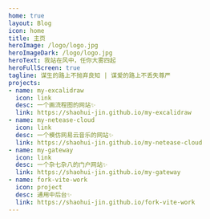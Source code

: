 ```yaml
---
home: true
layout: Blog
icon: home
title: 主页
heroImage: /logo/logo.jpg
heroImageDark: /logo/logo.jpg
heroText: 我站在风中，任你大雾四起
heroFullScreen: true
tagline: 谋生的路上不抛弃良知 | 谋爱的路上不丢失尊严
projects:
- name: my-excalidraw
  icon: link
  desc: 一个画流程图的网站✨
  link: https://shaohui-jin.github.io/my-excalidraw
- name: my-netease-cloud
  icon: link
  desc: 一个模仿网易云音乐的网站✨
  link: https://shaohui-jin.github.io/my-netease-cloud
- name: my-gateway
  icon: link
  desc: 一个杂七杂八的门户网站✨
  link: https://shaohui-jin.github.io/my-gateway
- name: fork-vite-work
  icon: project
  desc: 通用中后台✨
  link: https://shaohui-jin.github.io/fork-vite-work
---
```

